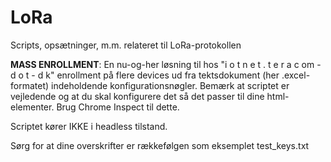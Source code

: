 # LoRa
Scripts, opsætninger, m.m. relateret til LoRa-protokollen

**MASS ENROLLMENT**: En nu-og-her løsning til hos "i o t n e t . t e r a c om - d o t - d k" enrollment på  flere devices ud fra tektsdokument (her .excel-formatet) indeholdende konfigurationsnøgler. Bemærk at scriptet er vejledende og at du skal konfigurere det så det passer til dine html-elementer. Brug Chrome Inspect til dette.

Scriptet kører IKKE i headless tilstand.

Sørg for at dine overskrifter er rækkefølgen som eksemplet test_keys.txt
